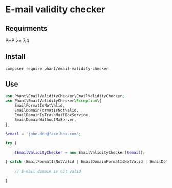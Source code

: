 # E-mail validity checker

## Requirments

PHP >= 7.4


## Install

`composer require phant/email-validity-checker`

## Use

```php
use Phant\EmailValidityChecker\EmailValidityChecker;
use Phant\EmailValidityChecker\Exception\{
	EmailFormatIsNotValid,
	EmailDomainFormatIsNotValid,
	EmailDomainIsTrashMailBoxService,
	EmailDomainWithoutMxServer,
};

$email = 'john.doe@fake-box.com';

try {
	
	$EmailValidityChecker = new EmailValidityChecker($email);

} catch (EmailFormatIsNotValid | EmailDomainFormatIsNotValid | EmailDomainIsTrashMailBoxService | EmailDomainWithoutMxServer $e) {
	
	// E-mail domain is not valid
	
}
```
